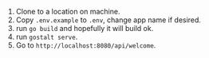 1. Clone to a location on machine.
2. Copy `.env.example` to `.env`, change app name if desired.
3. run `go build` and hopefully it will build ok.
4. run `gostalt serve`.
5. Go to `http://localhost:8080/api/welcome`.